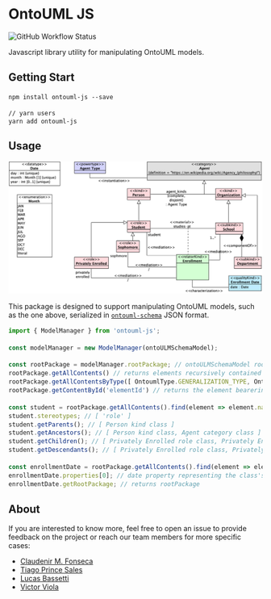 # OntoUML JS

![GitHub Workflow Status](https://img.shields.io/github/workflow/status/OntoUML/ontouml-js/Node%20CI?style=flat-square)

Javascript library utility for manipulating OntoUML models.

## Getting Start

```
npm install ontouml-js --save

// yarn users
yarn add ontouml-js
```

## Usage

![](/resources/howto.png)

This package is designed to support manipulating OntoUML models, such as the one above, serialized in [`ontouml-schema`](https://github.com/OntoUML/ontouml-schema) JSON format.

```javascript
import { ModelManager } from 'ontouml-js';

const modelManager = new ModelManager(ontoULMSchemaModel);

const rootPackage = modelManager.rootPackage; // ontoULMSchemaModel root package
rootPackage.getAllContents() // returns elements recursively contained within the executing package
rootPackage.getAllContentsByType([ OntoumlType.GENERALIZATION_TYPE, OntoumlType.PROPERTY_TYPE ]) // returns elements contained within in the package selected by type
rootPackage.getContentById('elementId') // returns the element bearering the given id

const student = rootPackage.getAllContents().find(element => element.name === 'Student'); // Student role class
student.stereotypes; // [ 'role' ]
student.getParents(); // [ Person kind class ]
student.getAncestors(); // [ Person kind class, Agent category class ]
student.getChildren(); // [ Privately Enrolled role class, Privately Enrolled role class ]
student.getDescendants(); // [ Privately Enrolled role class, Privately Enrolled role class ]

const enrollmentDate = rootPackage.getAllContents().find(element => element.name === 'Enrollment Date'); // Enrollment Date mode class
enrollmentDate.properties[0]; // date property representing the class's attibute
enrollmentDate.getRootPackage; // returns rootPackage
```

## About

If you are interested to know more, feel free to open an issue to provide feedback on the project or reach our team members for more specific cases:
 * [Claudenir M. Fonseca](https://github.com/claudenirmf)
 * [Tiago Prince Sales](https://github.com/tgoprince)
 * [Lucas Bassetti](https://github.com/LucasBassetti)
 * [Victor Viola](https://github.com/victorviola)

